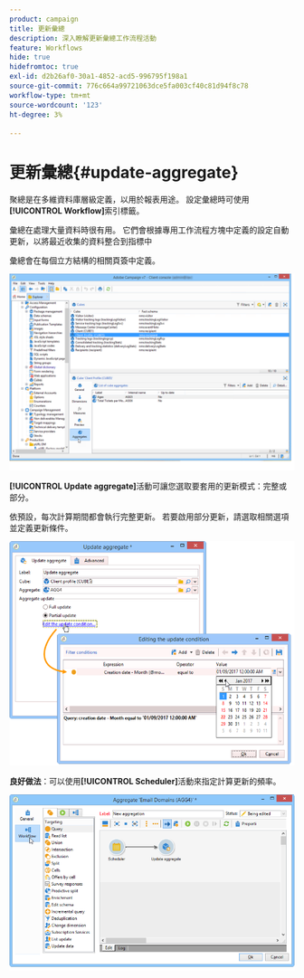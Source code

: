 ```yaml
---
product: campaign
title: 更新彙總
description: 深入瞭解更新彙總工作流程活動
feature: Workflows
hide: true
hidefromtoc: true
exl-id: d2b26af0-30a1-4852-acd5-996795f198a1
source-git-commit: 776c664a99721063dce5fa003cf40c81d94f8c78
workflow-type: tm+mt
source-wordcount: '123'
ht-degree: 3%

---
```


# 更新彙總{#update-aggregate}



聚總是在多維資料庫層級定義，以用於報表用途。 設定彙總時可使用&#x200B;**[!UICONTROL Workflow]**&#x200B;索引標籤。

彙總在處理大量資料時很有用。 它們會根據專用工作流程方塊中定義的設定自動更新，以將最近收集的資料整合到指標中

彙總會在每個立方結構的相關頁簽中定義。

![](assets/s_advuser_cube_agregate_01.png)


**[!UICONTROL Update aggregate]**&#x200B;活動可讓您選取要套用的更新模式：完整或部分。

依預設，每次計算期間都會執行完整更新。 若要啟用部分更新，請選取相關選項並定義更新條件。

![](assets/s_advuser_cube_agregate_05.png)

**良好做法**：可以使用&#x200B;**[!UICONTROL Scheduler]**&#x200B;活動來指定計算更新的頻率。

![](assets/s_advuser_cube_agregate_04.png)
